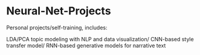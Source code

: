 # Neural-Net-Projects
Personal projects/self-training, includes:

LDA/PCA topic modeling with NLP and data visualization/
CNN-based style transfer model/
RNN-based generative models for narrative text

